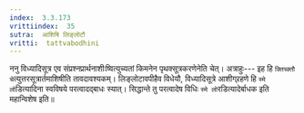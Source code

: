 ```yaml
---
index:  3.3.173
vrittiindex:  35
sutra:  आशिषि लिङ्लोटौ
vritti:  tattvabodhini 
---
```


ननु विध्यादिसूत्र एव संप्रश्नप्रार्थनाशीःष्वित्युच्यतां किमनेन पृथक्सूत्रकरणेनेति चेत्। अत्राहुः--- इह हि `क्तिच्क्तौ चे`त्युत्तरसूत्रार्तमाशिषीति तावदावश्यकम्। लिङ्लोटावपीहैव विधेयौ, विध्यादिसूत्रे आशीग्र्रहणे हि `स्मे लो`डित्यादिना स्वविषये परत्वादद्बाधः स्यात्। सिद्धान्ते तु परत्वादेष विधिः `स्मे लो`रडित्यादेर्बाधक इति महान्विशेष इति॥

